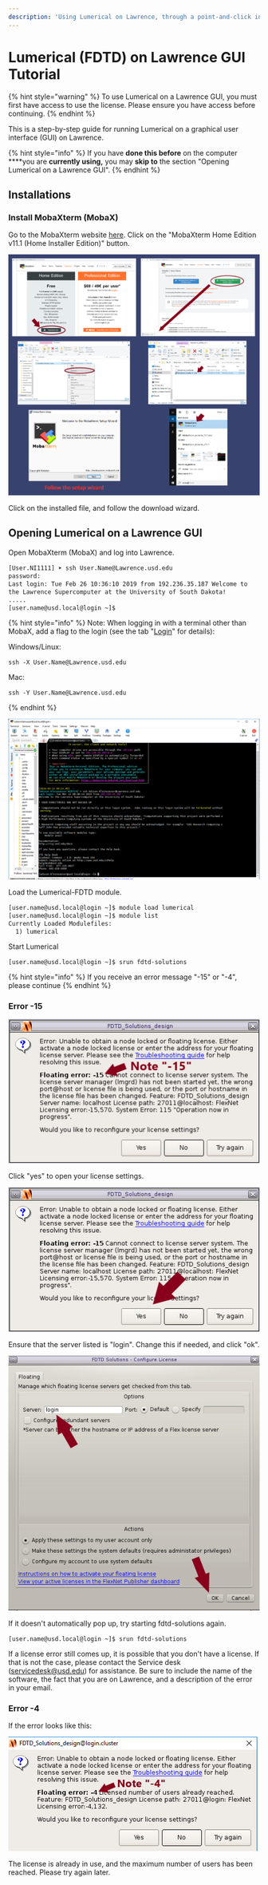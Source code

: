 ```yaml
---
description: 'Using Lumerical on Lawrence, through a point-and-click interface'
---
```


# Lumerical \(FDTD\) on Lawrence GUI Tutorial

{% hint style="warning" %}
To use Lumerical on a Lawrence GUI, you must first have access to use the license.  Please ensure you have access before continuing.
{% endhint %}

This is a step-by-step guide for running Lumerical on a graphical user interface \(GUI\) on Lawrence. 

{% hint style="info" %}
If you have **done this before** on the computer ****you are **currently using,** you may **skip to** the section "Opening Lumerical on a Lawrence GUI".
{% endhint %}

## **Installations**

### Install MobaXterm \(MobaX\)

Go to the MobaXterm website [here](https://mobaxterm.mobatek.net/download-home-edition.html). Click on the "MobaXterm Home Edition v11.1 \(Home Installer Edition\)" button.

![](../.gitbook/assets/screenshot-2-5%20%281%29.png)

Click on the installed file, and follow the download wizard.

## Opening Lumerical on a Lawrence GUI

Open MobaXterm \(MobaX\) and log into Lawrence.

```text
[User.NI1111] ➤ ssh User.Name@Lawrence.usd.edu
password: 
Last login: Tue Feb 26 10:36:10 2019 from 192.236.35.187 Welcome to the Lawrence Supercomputer at the University of South Dakota!
.....
[user.name@usd.local@login ~]$
```

{% hint style="info" %}
Note: When logging in with a terminal other than MobaX, add a flag to the login \(see the tab "[Login](https://usdrcg.gitbook.io/docs/lawrence-hpc/login)" for details\):

Windows/Linux:

```text
ssh -X User.Name@Lawrence.usd.edu
```

Mac:

```text
ssh -Y User.Name@Lawrence.usd.edu
```
{% endhint %}

![](../.gitbook/assets/screenshot-187.png)

Load the Lumerical-FDTD module.

```text
[user.name@usd.local@login ~]$ module load lumerical
[user.name@usd.local@login ~]$ module list
Currently Loaded Modulefiles:
  1) lumerical
```

Start Lumerical

```text
[user.name@usd.local@login ~]$ srun fdtd-solutions
```

{% hint style="info" %}
If you receive an error message "-15" or "-4", please continue
{% endhint %}

### Error -15

![](../.gitbook/assets/fdtd-error.png)

Click "yes" to open your license settings.

![](../.gitbook/assets/fdtd-error.b.png)

Ensure that the server listed is "login".  Change this if needed, and click "ok".

![](../.gitbook/assets/fdtderror2.png)

If it doesn't automatically pop up, try starting fdtd-solutions again. 

```text
[user.name@usd.local@login ~]$ srun fdtd-solutions
```

 If a license error still comes up, it is possible that you don't have a license.  If that is not the case, please contact the Service desk \(servicedesk@usd.edu\) for assistance.  Be sure to include the name of the software, the fact that you are on Lawrence, and a description of the error in your email.

### Error -4

If the error looks like this:

![](../.gitbook/assets/screenshot-208.png)

The license is already in use, and the maximum number of users has been reached.  Please try again later.


